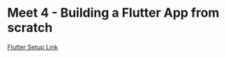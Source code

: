 # Meet 4 - Building a Flutter App from scratch

<!-- [Link to recording]() -->
<!-- [Flutter App Repository]() -->
 [Flutter Setup Link]( https://docs.flutter.dev/get-started/install)
